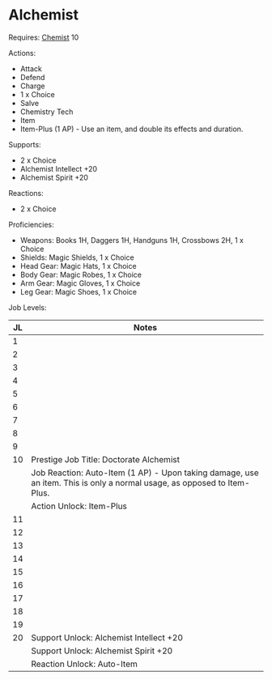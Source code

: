 # Alchemist

Requires: [Chemist](/Jobs/JobDetails/Chemist.md) 10

Actions:

- Attack
- Defend
- Charge
- 1 x Choice
- Salve
- Chemistry Tech
- Item
- Item-Plus (1 AP) - Use an item, and double its effects and duration.

Supports:

- 2 x Choice
- Alchemist Intellect +20
- Alchemist Spirit +20

Reactions:

- 2 x Choice

Proficiencies:

- Weapons: Books 1H, Daggers 1H, Handguns 1H, Crossbows 2H, 1 x Choice
- Shields: Magic Shields, 1 x Choice
- Head Gear: Magic Hats, 1 x Choice
- Body Gear: Magic Robes, 1 x Choice
- Arm Gear: Magic Gloves, 1 x Choice
- Leg Gear: Magic Shoes, 1 x Choice

Job Levels:

| JL | Notes |
| --- | --- |
| 1 | 
| 2 | 
| 3 | 
| 4 | 
| 5 | 
| 6 | 
| 7 | 
| 8 | 
| 9 | 
| 10 | Prestige Job Title: Doctorate Alchemist
|    | Job Reaction: Auto-Item (1 AP) - Upon taking damage, use an item. This is only a normal usage, as opposed to Item-Plus.
|    | Action Unlock: Item-Plus
| 11 | 
| 12 | 
| 13 | 
| 14 | 
| 15 | 
| 16 | 
| 17 | 
| 18 | 
| 19 | 
| 20 | Support Unlock: Alchemist Intellect +20
|    | Support Unlock: Alchemist Spirit +20
|    | Reaction Unlock: Auto-Item
